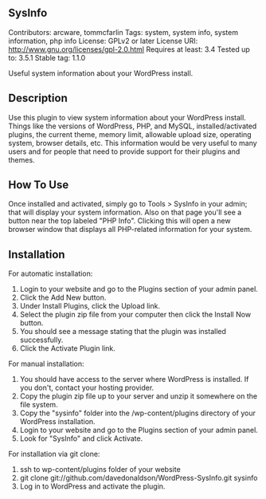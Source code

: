 ## SysInfo

Contributors: arcware, tommcfarlin
Tags: system, system info, system information, php info
License: GPLv2 or later
License URI: http://www.gnu.org/licenses/gpl-2.0.html
Requires at least: 3.4
Tested up to: 3.5.1
Stable tag: 1.1.0

Useful system information about your WordPress install.

## Description 

Use this plugin to view system information about your WordPress install. Things like the versions of WordPress, PHP, and MySQL, installed/activated plugins, the current theme, memory limit, allowable upload size, operating system, browser details, etc. This information would be very useful to many users and for people that need to provide support for their plugins and themes.

## How To Use

Once installed and activated, simply go to Tools > SysInfo in your admin; that will display your system information. Also on that page you'll see a button near the top labeled "PHP Info". Clicking this will open a new browser window that displays all PHP-related information for your system.

## Installation 

For automatic installation:

1. Login to your website and go to the Plugins section of your admin panel.
1. Click the Add New button.
1. Under Install Plugins, click the Upload link.
1. Select the plugin zip file from your computer then click the Install Now button.
1. You should see a message stating that the plugin was installed successfully.
1. Click the Activate Plugin link.

For manual installation:

1. You should have access to the server where WordPress is installed. If you don't, contact your hosting provider.
1. Copy the plugin zip file up to your server and unzip it somewhere on the file system.
1. Copy the "sysinfo" folder into the /wp-content/plugins directory of your WordPress installation.
1. Login to your website and go to the Plugins section of your admin panel.
1. Look for "SysInfo" and click Activate.

For installation via git clone:

1. ssh to wp-content/plugins folder of your website
1. git clone git://github.com/davedonaldson/WordPress-SysInfo.git sysinfo
1. Log in to WordPress and activate the plugin.
